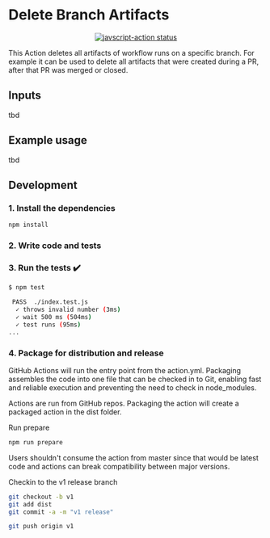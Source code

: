# Delete Branch Artifacts

<p align="center">
  <a href="https://github.com/bamac-group/delete-branch-artifacts/actions"><img alt="javscript-action status" src="https://github.com/bamac-group/delete-branch-artifacts/workflows/units-test/badge.svg"></a>
</p>

This Action deletes all artifacts of workflow runs on a specific branch. For example it can be used to delete all artifacts that were created during a PR, after that PR was merged or closed.

## Inputs
tbd

## Example usage
tbd

## Development

### 1. Install the dependencies

```bash
npm install
```
### 2. Write code and tests
### 3. Run the tests :heavy_check_mark:

```bash
$ npm test

 PASS  ./index.test.js
  ✓ throws invalid number (3ms)
  ✓ wait 500 ms (504ms)
  ✓ test runs (95ms)
...
```

### 4. Package for distribution and release

GitHub Actions will run the entry point from the action.yml. Packaging assembles the code into one file that can be checked in to Git, enabling fast and reliable execution and preventing the need to check in node_modules.

Actions are run from GitHub repos.  Packaging the action will create a packaged action in the dist folder.

Run prepare

```bash
npm run prepare
```

Users shouldn't consume the action from master since that would be latest code and actions can break compatibility between major versions.

Checkin to the v1 release branch

```bash
git checkout -b v1
git add dist
git commit -a -m "v1 release"
```

```bash
git push origin v1
```
